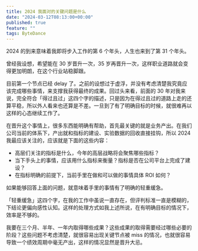 ```yaml
---
title: 2024 我面对的关键问题是什么
date: "2024-03-12T08:13:00+00:00"
published: true
feature: ""
tags: ByteDance
---
```


2024 的到来意味着我即将步入工作的第 6 个年头，人生也来到了第 31 个年头。

曾经我设想，希望能在 30 岁晋升一次，35 岁再晋升一次，这样职业道路就会变得更加明朗，在这个行业站稳脚跟。

目前第一个节点已经 delay 了。之前的设想过于虚浮，并没有考虑清楚我究竟应该完成哪些事情，来支撑我获得最终的成果。回过头来看，前面的 30 年对我来说，完全符合「得过且过」这四个字的描述，只是因为在得过且过的道路上走的还算平稳，所以外人看来也还算是不差。一旦到了有了明确目标的时候，就很难再以这样的心态继续工作了。

在晋升这个事情上，很多东西能明确有帮助，首先最关键的就是业务产出。在我们公司当前的体系下，产出就和指标的建设、实验数据的回收直接挂钩，所以 2024 我最应该关注的，应该就是下面的这些内容：

- 高层们关注的指标是什么，今年的高层战略将会聚焦哪些指标？
- 当下手头上的事情，应该用什么指标来衡量？指标是否在公司平台上完成了建设？
- 在指标明确的前提下，当前手里在做和可以做的事情具体 ROI 如何？

如果能够回答上面的问题，就意味着手里的事情有了明确的轻重缓急。

「轻重缓急」这四个字，在我的工作中虽说一直存在，但评判标准一直是模糊的，下结论更偏向感性认知。这样的处理方式如我上述所说，在有明确目标的情况下，效率是不够的。

我要在三个月、半年、一年内取得哪些成果？这些成果的取得需要经过哪些必要的阶段？这些问题不考虑清楚，就很容易出现关键节点被 miss 的情况，也就很容易导致一个绩效周期中毫无产出，这样的情况显然是晋升大忌。
